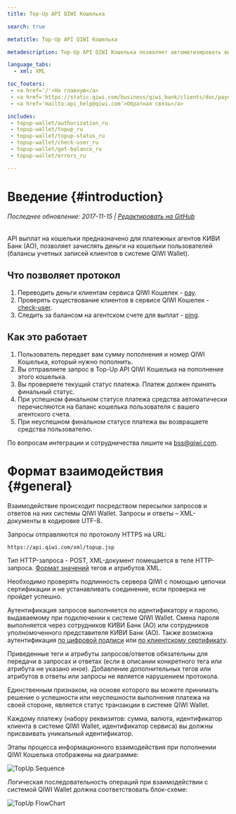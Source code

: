 ```yaml
---
title: Top-Up API QIWI Кошелька

search: true

metatitle: Top-Up API QIWI Кошелька

metadescription: Top-Up API QIWI Кошелька позволяет автоматизировать выплаты на QIWI Кошельки пользователей.

language_tabs:
  - xml: XML

toc_footers:
 - <a href='/'>На главную</a>
 - <a href='https://static.qiwi.com/business/qiwi_bank/clients/doc/paydealerprotocolint.pdf'>Документация PDF</a> 
 - <a href='mailto:api_help@qiwi.com'>Обратная связь</a>

includes:
 - topup-wallet/authorization_ru
 - topup-wallet/topup_ru
 - topup-wallet/topup-status_ru
 - topup-wallet/check-user_ru
 - topup-wallet/get-balance_ru
 - topup-wallet/errors_ru

---
```


# Введение {#introduction}

###### Последнее обновление: 2017-11-15 | [Редактировать на GitHub](https://github.com/QIWI-API/topup-wallet-docs/blob/master/topup-wallet_ru.html.md)

API выплат на кошельки предназначено для платежных агентов КИВИ Банк (АО), позволяет зачислять деньги на кошельки пользователей (балансы учетных записей клиентов в системе QIWI Wallet).

## Что позволяет протокол

1. Переводить деньги клиентам сервиса QIWI Кошелек - [pay](#payment).
2. Проверять существование клиентов в сервисе QIWI Кошелек - [check-user](#check-user).
3. Следить за балансом на агентском счете для выплат - [ping](#get-balance).

## Как это работает

1. Пользователь передает вам сумму пополнения и номер QIWI Кошелька, который нужно пополнить.
2. Вы отправляете запрос в Top-Up API QIWI Кошелька на пополнение этого кошелька.
3. Вы проверяете текущий статус платежа. Платеж должен принять финальный статус. 
4. При успешном финальном статусе платежа средства автоматически перечисляются на баланс кошелька пользователя с вашего агентского счета.
5. При неуспешном финальном статусе платежа вы возвращаете средства пользователю.

По вопросам интеграции и сотрудничества пишите на <a href="mailto:bss@qiwi.com">bss@qiwi.com</a>.

# Формат взаимодействия {#general}

Взаимодействие происходит посредством пересылки запросов и ответов на них системы QIWI Wallet. Запросы и ответы – XML-документы в кодировке UTF-8.

Запросы отправляются по протоколу HTTPS на URL:

`https://api.qiwi.com/xml/topup.jsp`

Тип HTTP-запроса - POST, XML-документ помещается в теле HTTP-запроса. [Формат значений](#params-types) тегов и атрибутов XML.

Необходимо проверять подлинность сервера QIWI с помощью цепочки сертификации и не устанавливать соединение, если проверка не пройдет успешно.

Аутентификация запросов выполняется по идентификатору и паролю, выдаваемому при подключении к системе QIWI Wallet. Смена пароля выполняется через сотрудников КИВИ Банк (АО) или сотрудников уполномоченного представителя КИВИ Банк (АО). Также возможна аутентификация [по цифровой подписи](#sign-auth) или [по клиентскому сертификату](#ssl-auth).

Приведенные теги и атрибуты запросов/ответов обязательны для передачи в запросах и ответах (если в описании конкретного тега или атрибута не указано иное). Добавление дополнительных тегов или атрибутов в ответы или запросы не является нарушением протокола.

Единственным признаком, на основе которого вы можете принимать решение о успешности или неуспешности выполнения платежа на своей стороне, является статус транзакции в системе QIWI Wallet.

Каждому платежу (набору реквизитов: сумма, валюта, идентификатор клиента в системе QIWI Wallet, идентификатор сервиса) вы должны присваивать уникальный идентификатор.

Этапы процесса информационного взаимодействия при пополнении QIWI Кошелька отображены на диаграмме:

![TopUp Sequence](images/topup_flow.png)

Логическая последовательность операций при взаимодействии с системой QIWI Wallet должна соответствовать блок-схеме:

![TopUp FlowChart](/images/topup.png)
